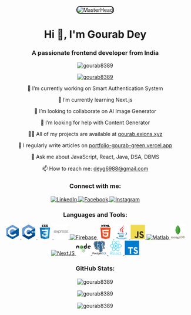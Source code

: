 <div align="center">
  <img src="https://pics.craiyon.com/2023-09-28/4d8ef70640bc4ae79d45c5d59bd49a39.webp" alt="MasterHead" width="500" height="400" style="border: 2px solid black; border-radius: 10px;">
  
  <h1>Hi 👋, I'm Gourab Dey</h1>
  <h3>A passionate frontend developer from India</h3>
  
  <p>
    <img src="https://komarev.com/ghpvc/?username=gourab8389&label=Profile%20views&color=0e75b6&style=flat" alt="gourab8389" />
  </p>
  
  <p>
    <a href="https://github.com/ryo-ma/github-profile-trophy">
      <img src="https://github-profile-trophy.vercel.app/?username=gourab8389&theme=onedark" alt="gourab8389" />
    </a>
  </p>
  
  <p>🔭 I’m currently working on Smart Authentication System</p>
  <p>🌱 I’m currently learning Next.js</p>
  <p>👯 I’m looking to collaborate on AI Image Generator</p>
  <p>🤝 I’m looking for help with Content Generator</p>
  <p>👨‍💻 All of my projects are available at <a href="https://gourab.exions.xyz/">gourab.exions.xyz</a></p>
  <p>📝 I regularly write articles on <a href="https://portfolio-gourab-green.vercel.app/">portfolio-gourab-green.vercel.app</a></p>
  <p>💬 Ask me about JavaScript, React, Java, DSA, DBMS</p>
  <p>📫 How to reach me: <a href="mailto:deyg6988@gmail.com">deyg6988@gmail.com</a></p>
  
  <h3>Connect with me:</h3>
  <p>
    <a href="https://www.linkedin.com/in/gourab-dey-1b2b8928a/" target="blank">
      <img align="center" src="https://raw.githubusercontent.com/rahuldkjain/github-profile-readme-generator/master/src/images/icons/Social/linked-in-alt.svg" alt="LinkedIn" height="30" width="40" />
    </a>
    <a href="https://www.facebook.com/profile.php?id=100050166159043" target="blank">
      <img align="center" src="https://raw.githubusercontent.com/rahuldkjain/github-profile-readme-generator/master/src/images/icons/Social/facebook.svg" alt="Facebook" height="30" width="40" />
    </a>
    <a href="https://www.instagram.com/gourab486/?hl=en" target="blank">
      <img align="center" src="https://raw.githubusercontent.com/rahuldkjain/github-profile-readme-generator/master/src/images/icons/Social/instagram.svg" alt="Instagram" height="30" width="40" />
    </a>
  </p>
  
  <h3>Languages and Tools:</h3>
  <p>
    <a href="https://www.cprogramming.com/" target="_blank" rel="noreferrer">
      <img src="https://raw.githubusercontent.com/devicons/devicon/master/icons/c/c-original.svg" alt="C" width="40" height="40"/>
    </a>
    <a href="https://www.w3schools.com/cpp/" target="_blank" rel="noreferrer">
      <img src="https://raw.githubusercontent.com/devicons/devicon/master/icons/cplusplus/cplusplus-original.svg" alt="C++" width="40" height="40"/>
    </a>
    <a href="https://www.w3schools.com/css/" target="_blank" rel="noreferrer">
      <img src="https://raw.githubusercontent.com/devicons/devicon/master/icons/css3/css3-original-wordmark.svg" alt="CSS3" width="40" height="40"/>
    </a>
    <a href="https://expressjs.com" target="_blank" rel="noreferrer">
      <img src="https://raw.githubusercontent.com/devicons/devicon/master/icons/express/express-original-wordmark.svg" alt="Express" width="40" height="40"/>
    </a>
    <a href="https://firebase.google.com/" target="_blank" rel="noreferrer">
      <img src="https://www.vectorlogo.zone/logos/firebase/firebase-icon.svg" alt="Firebase" width="40" height="40"/>
    </a>
    <a href="https://www.w3.org/html/" target="_blank" rel="noreferrer">
      <img src="https://raw.githubusercontent.com/devicons/devicon/master/icons/html5/html5-original-wordmark.svg" alt="HTML5" width="40" height="40"/>
    </a>
    <a href="https://www.java.com" target="_blank" rel="noreferrer">
      <img src="https://raw.githubusercontent.com/devicons/devicon/master/icons/java/java-original.svg" alt="Java" width="40" height="40"/>
    </a>
    <a href="https://developer.mozilla.org/en-US/docs/Web/JavaScript" target="_blank" rel="noreferrer">
      <img src="https://raw.githubusercontent.com/devicons/devicon/master/icons/javascript/javascript-original.svg" alt="JavaScript" width="40" height="40"/>
    </a>
    <a href="https://www.mathworks.com/" target="_blank" rel="noreferrer">
      <img src="https://upload.wikimedia.org/wikipedia/commons/2/21/Matlab_Logo.png" alt="Matlab" width="40" height="40"/>
    </a>
    <a href="https://www.mongodb.com/" target="_blank" rel="noreferrer">
      <img src="https://raw.githubusercontent.com/devicons/devicon/master/icons/mongodb/mongodb-original-wordmark.svg" alt="MongoDB" width="40" height="40"/>
    </a>
    <a href="https://nextjs.org/" target="_blank" rel="noreferrer">
      <img src="https://cdn.worldvectorlogo.com/logos/nextjs-2.svg" alt="NextJS" width="40" height="40"/>
    </a>
    <a href="https://nodejs.org" target="_blank" rel="noreferrer">
      <img src="https://raw.githubusercontent.com/devicons/devicon/master/icons/nodejs/nodejs-original-wordmark.svg" alt="NodeJS" width="40" height="40"/>
    </a>
    <a href="https://www.postgresql.org" target="_blank" rel="noreferrer">
      <img src="https://raw.githubusercontent.com/devicons/devicon/master/icons/postgresql/postgresql-original-wordmark.svg" alt="PostgreSQL" width="40" height="40"/>
    </a>
    <a href="https://reactjs.org/" target="_blank" rel="noreferrer">
      <img src="https://raw.githubusercontent.com/devicons/devicon/master/icons/react/react-original-wordmark.svg" alt="React" width="40" height="40"/>
    </a>
    <a href="https://www.typescriptlang.org/" target="_blank" rel="noreferrer">
      <img src="https://raw.githubusercontent.com/devicons/devicon/master/icons/typescript/typescript-original.svg" alt="TypeScript" width="40" height="40"/>
    </a>
  </p>

  <h3>GitHub Stats:</h3>
  <p>
    <img align="center" src="https://github-readme-stats.vercel.app/api/top-langs?username=gourab8389&show_icons=true&locale=en&layout=compact&theme=onedark" alt="gourab8389" />
  </p>
  <p>
    <img align="center" src="https://github-readme-stats.vercel.app/api?username=gourab8389&show_icons=true&locale=en&theme=onedark" alt="gourab8389" />
  </p>
  <p>
    <img align="center" src="https://github-readme-streak-stats.herokuapp.com/?user=gourab8389&theme=onedark" alt="gourab8389" />
  </p>
</div>
